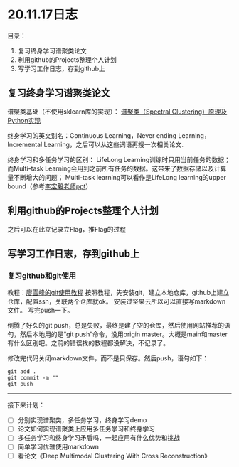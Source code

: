 # 20.11.17日志
目录：

 1. 复习终身学习谱聚类论文
 2. 利用github的Projects整理个人计划
 3. 写学习工作日志，存到github上

## 复习终身学习谱聚类论文

谱聚类基础（不使用sklearn库的实现）：
[谱聚类（Spectral Clustering）原理及Python实现](https://blog.csdn.net/songbinxu/article/details/80838865)

终身学习的英文别名：Continuous Learning，Never ending Learning，Incremental Learning，之后可以从这些词语再搜一次相关论文.

终身学习和多任务学习的区别： LifeLong Learning训练时只用当前任务的数据； 而Multi-task Learning会用到之前所有任务的数据。这带来了数据存储以及计算量不断增大的问题； Multi-task learning可以看作是LifeLong learning的upper bound（参考[李宏毅老师ppt](https://zhuanlan.zhihu.com/p/119324185)）

## 利用github的Projects整理个人计划
之后可以在此立记录立Flag，推Flag的过程

## 写学习工作日志，存到github上
### 复习github和git使用
教程：[廖雪峰的git使用教程](https://www.liaoxuefeng.com/wiki/896043488029600)
按照教程，先安装git，建立本地仓库，github上建立仓库，配置ssh，关联两个仓库就ok。
安装过坚果云所以可以直接写markdown文件。
写完push一下。

倒腾了好久的git push，总是失败，最终是建了空的仓库，然后使用网站推荐的语句，然后本地用的是“git push”命令，没用origin master。大概是main和master有什么区别吧。之前的错误找的教程都没解决，不记录了。

修改完代码关闭markdown文件，而不是只保存。然后push，语句如下：

    git add .
    git commit -m ""
    git push


---
接下来计划：
- [ ] 分别实现谱聚类，多任务学习，终身学习demo
- [ ] 论文如何实现谱聚类上应用多任务学习和终身学习
- [ ] 多任务学习和终身学习矛盾吗，一起应用有什么优势和挑战
- [ ] 简单学习优雅使用markdown
- [ ] 看论文《Deep Multimodal Clustering With Cross Reconstruction》

